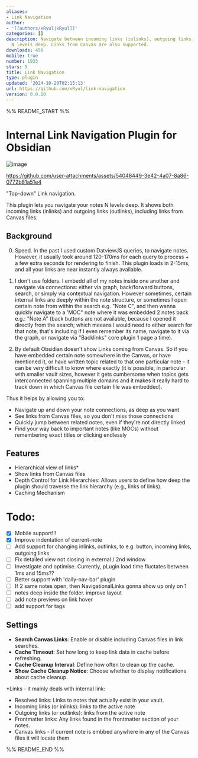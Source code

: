 ```yaml
---
aliases:
- Link Navigation
author:
- '[[authors/xRyul|xRyul]]'
categories: []
description: Navigate between incoming links (inlinks), outgoing links (outlinks)
  N levels deep. Links from Canvas are also supported.
downloads: 456
mobile: true
number: 1933
stars: 5
title: Link Navigation
type: plugin
updated: '2024-10-20T02:15:13'
url: https://github.com/xRyul/link-navigation
version: 0.0.10
---
```


%% README_START %%

# Internal Link Navigation Plugin for Obsidian

![image](https://github.com/user-attachments/assets/25f57e8f-e3ae-4925-b41c-6206845504ae)


https://github.com/user-attachments/assets/54048449-3e42-4a07-8a86-0772b81a51e4


"Top-down" Link navigation.

This plugin lets you navigate your notes N levels deep. It shows both incoming links (inlinks) and outgoing links (outlinks), including links from Canvas files.


## Background

0. Speed. In the past I used custom DatviewJS queries, to navigate notes. However, it usually took around 120-170ms for each query to process + a few extra seconds for rendering to finish. This plugin loads in 2-15ms, and all your links are near instantly always available.

1. I don't use folders. I embedd all of my notes inside one another and navigate via connections: either via graph, back/forward buttons, search, or simply via contextual navigation. However sometimes, certain internal links are deeply within the note structure, or sometimes I open certain note from within the search e.g. "Note C", and then wanna quickly navigate to a 'MOC" note where it was embedded 2 notes back e.g.: "Note A" (back buttons are not available, because I opened it directly from the search; which meeans I would need to either search for that note, that's including if I even remember its name, navigate to it via the graph, or navigate via "Backlinks" core plugin 1 page a time).  

2. By default Obsidian doesn't show Links coming from Canvas. So if you have embedded certain note somewhere in the Canvas, or have mentioned it, or have written topic related to that one particular note - it can be very difficult to know where exactly (it is possible, in particular with smaller vault sizes, however it gets cumbersome when topics gets interconnected spanning multiple domains and it makes it really hard to track down in which Canvas file certain file was embedded).  

Thus it helps by allowing you to:  

- Navigate up and down your note connections, as deep as you want
- See links from Canvas files, so you don't miss those connections
- Quickly jump between related notes, even if they're not directly linked
- Find your way back to important notes (like MOCs) without remembering exact titles or clicking endlessly


## Features

- Hierarchical view of links*
- Show links from Canvas files
- Depth Control for Link Hierarchies: Allows users to define how deep the plugin should traverse the link hierarchy (e.g., links of links).
- Caching Mechanism

# Todo:

- [x] Mobile support!!!
- [x] Improve indentation of current-note
- [ ] Add support for changing inlinks, outlinks, to e.g. button, incoming links, outgoing links
- [ ] Fix detailed view not closing in external / 2nd window 
- [ ] Investigate and optimise. Currently, pLugin load time fluctates between 1ms and 15ms??
- [ ] Better support with 'daily-nav-bar' plugin
- [ ] If 2 same notes open, then NavigationalLinks gonna show up only on 1 
- [ ] notes deep inside the folder. improve layout
- [ ] add note previews on link hover
- [ ] add support for tags

## Settings

- **Search Canvas Links**: Enable or disable including Canvas files in link searches.
- **Cache Timeout**: Set how long to keep link data in cache before refreshing.
- **Cache Cleanup Interval**: Define how often to clean up the cache.
- **Show Cache Cleanup Notice**: Choose whether to display notifications about cache cleanup.


*Links - it mainly deals with internal link:
- Resolved links: Links to notes that actually exist in your vault.
- Incoming links (or inlinks): links to the active note
- Outgoing links (or outlinks): links from the active note
- Frontmatter links: Any links found in the frontmatter section of your notes.
- Canvas links - if current note is embbed anywhere in any of the Canvas files it will locate them



%% README_END %%
